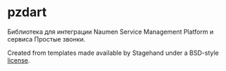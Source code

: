 # pzdart

Библиотека для интеграции Naumen Service Management Platform и сервиса Простые звонки.

Created from templates made available by Stagehand under a BSD-style
[license](https://github.com/dart-lang/stagehand/blob/master/LICENSE).
